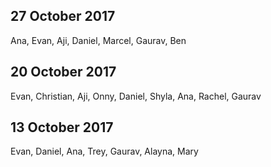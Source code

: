 ## 27 October 2017
Ana, Evan, Aji, Daniel, Marcel, Gaurav, Ben

## 20 October 2017
Evan, Christian, Aji, Onny, Daniel, Shyla, Ana, Rachel, Gaurav

## 13 October 2017
Evan, Daniel, Ana, Trey, Gaurav, Alayna, Mary


